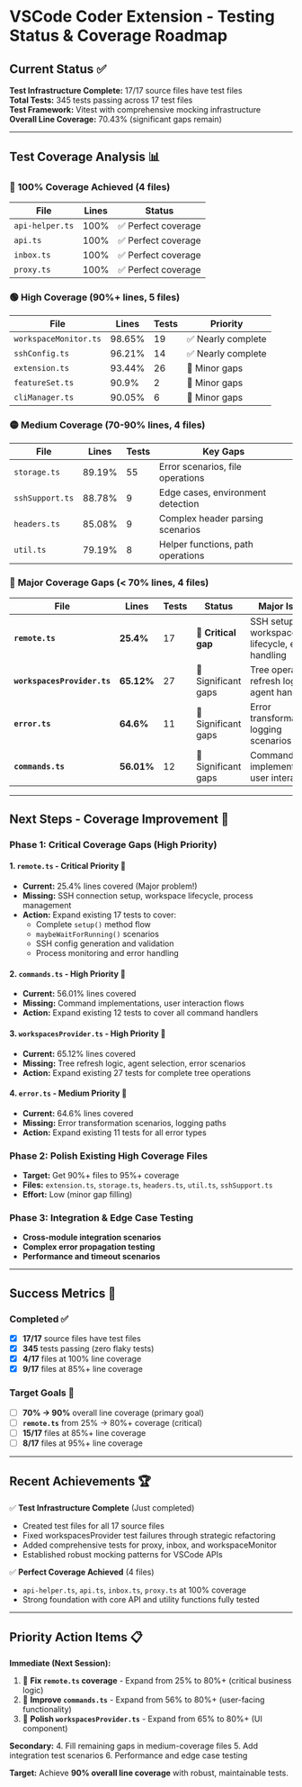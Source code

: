 # VSCode Coder Extension - Testing Status & Coverage Roadmap

## Current Status ✅

**Test Infrastructure Complete:** 17/17 source files have test files  
**Total Tests:** 345 tests passing across 17 test files  
**Test Framework:** Vitest with comprehensive mocking infrastructure  
**Overall Line Coverage:** 70.43% (significant gaps remain)

---

## Test Coverage Analysis 📊

### 🎯 **100% Coverage Achieved (4 files)**
| File | Lines | Status |
|------|-------|---------|
| `api-helper.ts` | 100% | ✅ Perfect coverage |
| `api.ts` | 100% | ✅ Perfect coverage |
| `inbox.ts` | 100% | ✅ Perfect coverage |
| `proxy.ts` | 100% | ✅ Perfect coverage |

### 🟢 **High Coverage (90%+ lines, 5 files)**
| File | Lines | Tests | Priority |
|------|-------|-------|----------|
| `workspaceMonitor.ts` | 98.65% | 19 | ✅ Nearly complete |
| `sshConfig.ts` | 96.21% | 14 | ✅ Nearly complete |
| `extension.ts` | 93.44% | 26 | 🔸 Minor gaps |
| `featureSet.ts` | 90.9% | 2 | 🔸 Minor gaps |
| `cliManager.ts` | 90.05% | 6 | 🔸 Minor gaps |

### 🟡 **Medium Coverage (70-90% lines, 4 files)**
| File | Lines | Tests | Key Gaps |
|------|-------|-------|----------|
| `storage.ts` | 89.19% | 55 | Error scenarios, file operations |
| `sshSupport.ts` | 88.78% | 9 | Edge cases, environment detection |
| `headers.ts` | 85.08% | 9 | Complex header parsing scenarios |
| `util.ts` | 79.19% | 8 | Helper functions, path operations |

### 🔴 **Major Coverage Gaps (< 70% lines, 4 files)**
| File | Lines | Tests | Status | Major Issues |
|------|-------|-------|---------|--------------|
| **`remote.ts`** | **25.4%** | 17 | 🚨 **Critical gap** | SSH setup, workspace lifecycle, error handling |
| **`workspacesProvider.ts`** | **65.12%** | 27 | 🔸 Significant gaps | Tree operations, refresh logic, agent handling |
| **`error.ts`** | **64.6%** | 11 | 🔸 Significant gaps | Error transformation, logging scenarios |
| **`commands.ts`** | **56.01%** | 12 | 🔸 Significant gaps | Command implementations, user interactions |

---

## Next Steps - Coverage Improvement 🎯

### **Phase 1: Critical Coverage Gaps (High Priority)**

#### 1. **`remote.ts` - Critical Priority** 🚨
- **Current:** 25.4% lines covered (Major problem!)
- **Missing:** SSH connection setup, workspace lifecycle, process management
- **Action:** Expand existing 17 tests to cover:
  - Complete `setup()` method flow
  - `maybeWaitForRunning()` scenarios
  - SSH config generation and validation
  - Process monitoring and error handling

#### 2. **`commands.ts` - High Priority** 🔸
- **Current:** 56.01% lines covered  
- **Missing:** Command implementations, user interaction flows
- **Action:** Expand existing 12 tests to cover all command handlers

#### 3. **`workspacesProvider.ts` - High Priority** 🔸
- **Current:** 65.12% lines covered
- **Missing:** Tree refresh logic, agent selection, error scenarios
- **Action:** Expand existing 27 tests for complete tree operations

#### 4. **`error.ts` - Medium Priority** 🔸
- **Current:** 64.6% lines covered
- **Missing:** Error transformation scenarios, logging paths
- **Action:** Expand existing 11 tests for all error types

### **Phase 2: Polish Existing High Coverage Files**
- **Target:** Get 90%+ files to 95%+ coverage
- **Files:** `extension.ts`, `storage.ts`, `headers.ts`, `util.ts`, `sshSupport.ts`
- **Effort:** Low (minor gap filling)

### **Phase 3: Integration & Edge Case Testing**
- **Cross-module integration scenarios**
- **Complex error propagation testing**  
- **Performance and timeout scenarios**

---

## Success Metrics 🎯

### **Completed ✅**
- [x] **17/17** source files have test files
- [x] **345** tests passing (zero flaky tests)
- [x] **4/17** files at 100% line coverage
- [x] **9/17** files at 85%+ line coverage

### **Target Goals 🎯**
- [ ] **70% → 90%** overall line coverage (primary goal)
- [ ] **`remote.ts`** from 25% → 80%+ coverage (critical)
- [ ] **15/17** files at 85%+ line coverage
- [ ] **8/17** files at 95%+ line coverage

---

## Recent Achievements 🏆

✅ **Test Infrastructure Complete** (Just completed)
- Created test files for all 17 source files
- Fixed workspacesProvider test failures through strategic refactoring  
- Added comprehensive tests for proxy, inbox, and workspaceMonitor
- Established robust mocking patterns for VSCode APIs

✅ **Perfect Coverage Achieved** (4 files)
- `api-helper.ts`, `api.ts`, `inbox.ts`, `proxy.ts` at 100% coverage
- Strong foundation with core API and utility functions fully tested

---

## Priority Action Items 📋

**Immediate (Next Session):**
1. 🚨 **Fix `remote.ts` coverage** - Expand from 25% to 80%+ (critical business logic)
2. 🔸 **Improve `commands.ts`** - Expand from 56% to 80%+ (user-facing functionality)
3. 🔸 **Polish `workspacesProvider.ts`** - Expand from 65% to 80%+ (UI component)

**Secondary:**
4. Fill remaining gaps in medium-coverage files
5. Add integration test scenarios
6. Performance and edge case testing

**Target:** Achieve **90% overall line coverage** with robust, maintainable tests.
